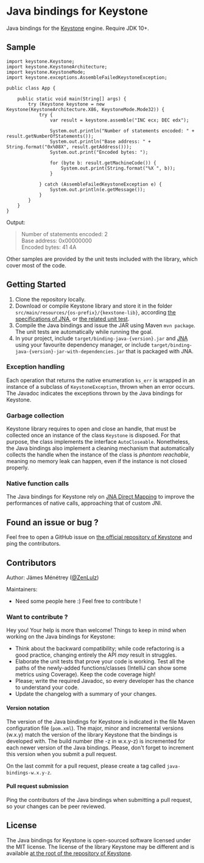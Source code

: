# Java bindings for Keystone

Java bindings for the [Keystone](http://www.keystone-engine.org/) engine. Require JDK 10+.

## Sample

    import keystone.Keystone;
    import keystone.KeystoneArchitecture;
    import keystone.KeystoneMode;
    import keystone.exceptions.AssembleFailedKeystoneException;
    
    public class App {
    
        public static void main(String[] args) {
            try (Keystone keystone = new Keystone(KeystoneArchitecture.X86, KeystoneMode.Mode32)) {
                try {
                    var result = keystone.assemble("INC ecx; DEC edx");
    
                    System.out.println("Number of statements encoded: " + result.getNumberOfStatements());
                    System.out.println("Base address: " + String.format("0x%08X", result.getAddress()));
                    System.out.print("Encoded bytes: ");
    
                    for (byte b: result.getMachineCode()) {
                        System.out.print(String.format("%X ", b));
                    }
    
                } catch (AssembleFailedKeystoneException e) {
                    System.out.println(e.getMessage());
                }
            }
        }
    }
     
Output:

> Number of statements encoded: 2  
Base address: 0x00000000  
Encoded bytes: 41 4A

Other samples are provided by the unit tests included with the library, which cover most of the code.

## Getting Started

1. Clone the repository locally.
2. Download or compile Keystone library and store it in the folder `src/main/resources/{os-prefix}/{kexstone-lib}`, according [the specifications of JNA](https://java-native-access.github.io/jna/4.5.0/javadoc/index.html?com/sun/jna/NativeLibrary.html), or [the related unit test](https://github.com/java-native-access/jna/blob/7122be473e5f6179deb1c2b1c2fdeb77d8486fed/test/com/sun/jna/PlatformTest.java#L29).
3. Compile the Java bindings and issue the JAR using Maven `mvn package`. The unit tests are automatically while running the goal.
4. In your project, include `target/binding-java-{version}.jar` and [JNA](https://github.com/java-native-access/jna) using your favourite dependency manager, or include `target/binding-java-{version}-jar-with-dependencies.jar` that is packaged with JNA.

### Exception handling

Each operation that returns the native enumeration `ks_err` is wrapped in an instance of a subclass of `KeystoneException`, thrown when an error occurs. The Javadoc indicates the exceptions thrown by the Java bindings for Keystone.

### Garbage collection

Keystone library requires to open and close an handle, that must be collected once an instance of the class `Keystone` is disposed. For that purpose, the class implements the interface `AutoCloseable`. Nonetheless, the Java bindings also implement a cleaning mechanism that automatically collects the handle when the instance of the class is *phantom reachable*, meaning no memory leak can happen, even if the instance is not closed properly.
    
    
### Native function calls

The Java bindings for Keystone rely on [JNA Direct Mapping](https://github.com/java-native-access/jna/blob/master/www/DirectMapping.md) to improve the performances of native calls, approaching that of custom JNI.

## Found an issue or bug ?

Feel free to open a GitHub issue on [the official repository of Keystone](https://github.com/keystone-engine/keystone/issues) and ping the contributors.


## Contributors

Author: Jämes Ménétrey ([@ZenLulz](https://github.com/ZenLulz/)) 

Maintainers:

- Need some people here :) Feel free to contribute !

### Want to contribute ?

Hey you! Your help is more than welcome! Things to keep in mind when working on the Java bindings for Keystone:

- Think about the backward compatibility; while code refactoring is a good practice, changing entirely the API *may* result in struggles.
- Elaborate the unit tests that prove your code is working. Test all the paths of the newly-added functions/classes (IntelliJ can show some metrics using Coverage). Keep the code coverage high!
- Please; write the required Javadoc, so every developer has the chance to understand your code.
- Update the changelog with a summary of your changes.

#### Version notation

The version of the Java bindings for Keystone is indicated in the file Maven configuration file (`pom.xml`). The major, minor and incremental versions (w.x.y) match the version of the library Keystone that the bindings is developed with. The build number (the -z in w.x.y-z) is incremented for each newer version of the Java bindings. Please, don't forget to increment this version when you submit a pull request.

On the last commit for a pull request, please create a tag called `java-bindings-w.x.y-z`.

#### Pull request submission

Ping the contributors of the Java bindings when submitting a pull request, so your changes can be peer reviewed.
 

## License

The Java bindings for Keystone is open-sourced software licensed under the MIT license.
The license of the library Keystone may be different and is available [at the root of the repository of Keystone](https://github.com/keystone-engine/keystone).
